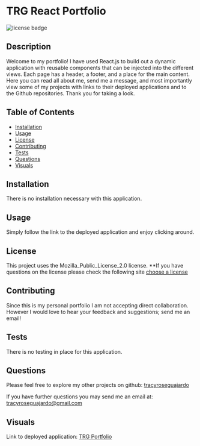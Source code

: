 # TRG React Portfolio
  ![license badge](https://img.shields.io/badge/license-Mozilla_Public_License_2.0-yellowgreen.svg)

## Description
Welcome to my portfolio! I have used React.js to build out a dynamic application with reusable components that can be injected into the different views. Each page has a header, a footer, and a place for the main content. Here you can read all about me, send me a message, and most importantly view some of my projects with links to their deployed applications and to the Github repositories. Thank you for taking a look.

## Table of Contents
- [Installation](#installation)
- [Usage](#usage)
- [License](#license)
- [Contributing](#contributing)
- [Tests](#tests)
- [Questions](#questions)
- [Visuals](#visuals)

## Installation

There is no installation necessary with this application.

## Usage

Simply follow the link to the deployed application and enjoy clicking around.

## License
  
  This project uses the Mozilla_Public_License_2.0 license. 
  **If you have questions on the license please check the following site [choose a license](https://www.google.com)

## Contributing

Since this is my personal portfolio I am not accepting direct collaboration. However I would love to hear your feedback and suggestions; send me an email!

## Tests

There is no testing in place for this application.

## Questions

Please feel free to explore my other projects on github: [tracyroseguajardo](https://www.github.com/tracyroseguajardo)

If you have further questions you may send me an email at: tracyroseguajardo@gmail.com

## Visuals

Link to deployed application:
[TRG Portfolio](https://lit-beyond-54863.herokuapp.com/)

